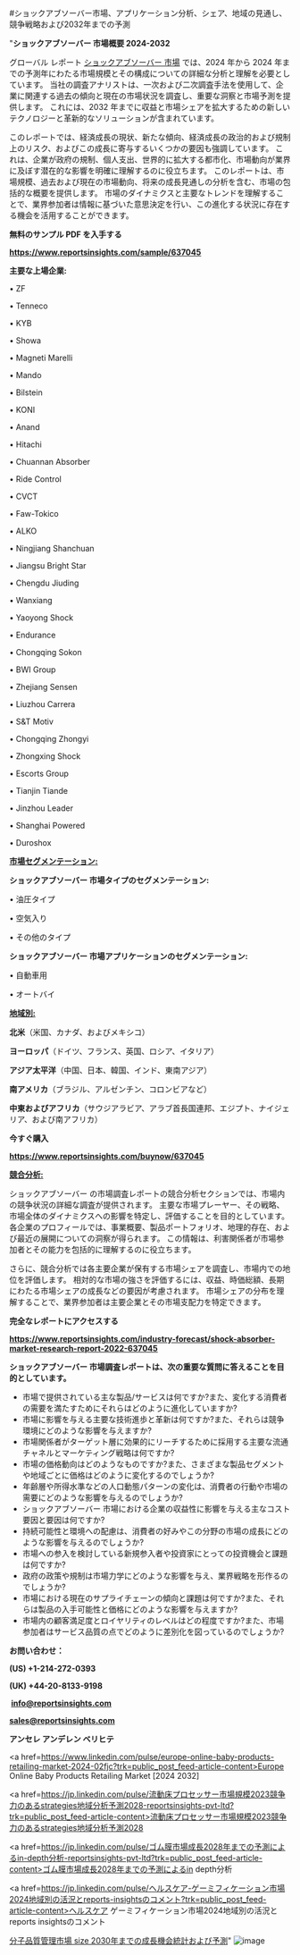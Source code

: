 #ショックアブソーバー市場、アプリケーション分析、シェア、地域の見通し、競争戦略および2032年までの予測

"<strong>ショックアブソーバー 市場概要 2024-2032</strong>

グローバル レポート <a href=https://www.reportsinsights.com/sample/637045>ショックアブソーバー 市場</a> では、2024 年から 2024 年までの予測年にわたる市場規模とその構成についての詳細な分析と理解を必要としています。 当社の調査アナリストは、一次および二次調査手法を使用して、企業に関連する過去の傾向と現在の市場状況を調査し、重要な洞察と市場予測を提供します。 これには、2032 年までに収益と市場シェアを拡大​​するための新しいテクノロジーと革新的なソリューションが含まれています。

このレポートでは、経済成長の現状、新たな傾向、経済成長の政治的および規制上のリスク、およびこの成長に寄与するいくつかの要因も強調しています。 これは、企業が政府の規制、個人支出、世界的に拡大する都市化、市場動向が業界に及ぼす潜在的な影響を明確に理解するのに役立ちます。 このレポートは、市場規模、過去および現在の市場動向、将来の成長見通しの分析を含む、市場の包括的な概要を提供します。 市場のダイナミクスと主要なトレンドを理解することで、業界参加者は情報に基づいた意思決定を行い、この進化する状況に存在する機会を活用することができます。

<strong><b>無料のサンプル PDF を入手する</b></strong>

<a href=https://www.reportsinsights.com/sample/637045><strong><u>https://www.reportsinsights.com/sample/637045</u></strong></a>

<strong>主要な上場企業:</strong>

• ZF

• Tenneco

• KYB

• Showa

• Magneti Marelli

• Mando

• Bilstein

• KONI

• Anand

• Hitachi

• Chuannan Absorber

• Ride Control

• CVCT

• Faw-Tokico

• ALKO

• Ningjiang Shanchuan

• Jiangsu Bright Star

• Chengdu Jiuding

• Wanxiang

• Yaoyong Shock

• Endurance

• Chongqing Sokon

• BWI Group

• Zhejiang Sensen

• Liuzhou Carrera

• S&T Motiv

• Chongqing Zhongyi

• Zhongxing Shock

• Escorts Group

• Tianjin Tiande

• Jinzhou Leader

• Shanghai Powered

• Duroshox

<strong><u>市場セグメンテーション</u></strong><strong><u>:</u></strong>

<strong>ショックアブソーバー 市場タイプのセグメンテーション:</strong>

• 油圧タイプ

• 空気入り

• その他のタイプ

<strong>ショックアブソーバー 市場アプリケーションのセグメンテーション:</strong>

• 自動車用

• オートバイ

<strong><u>地域別</u></strong><strong><u>:</u></strong>

<strong>北米</strong>（米国、カナダ、およびメキシコ）

<strong>ヨーロッパ</strong>（ドイツ、フランス、英国、ロシア、イタリア）

<strong>アジア太平洋</strong>（中国、日本、韓国、インド、東南アジア）

<strong>南アメリカ</strong>（ブラジル、アルゼンチン、コロンビアなど）

<strong>中東およびアフリカ</strong>（サウジアラビア、アラブ首長国連邦、エジプト、ナイジェリア、および南アフリカ）

<strong>今すぐ購入</strong>

<a href=https://www.reportsinsights.com/buynow/637045><strong><u>https://www.reportsinsights.com/buynow/637045</u></strong></a>

<strong><u>競合分析:</u></strong>

ショックアブソーバー の市場調査レポートの競合分析セクションでは、市場内の競争状況の詳細な調査が提供されます。 主要な市場プレーヤー、その戦略、市場全体のダイナミクスへの影響を特定し、評価することを目的としています。 各企業のプロフィールでは、事業概要、製品ポートフォリオ、地理的存在、および最近の展開についての洞察が得られます。 この情報は、利害関係者が市場参加者とその能力を包括的に理解するのに役立ちます。

さらに、競合分析では各主要企業が保有する市場シェアを調査し、市場内での地位を評価します。 相対的な市場の強さを評価するには、収益、時価総額、長期にわたる市場シェアの成長などの要因が考慮されます。 市場シェアの分布を理解することで、業界参加者は主要企業とその市場支配力を特定できます。

<strong>完全なレポートにアクセスする</strong>

<a href=https://www.reportsinsights.com/industry-forecast/shock-absorber-market-research-report-2022-637045><strong><u><b>https://www.reportsinsights.com/industry-forecast/shock-absorber-market-research-report-2022-637045</b></u></strong></a>

<strong><b>ショックアブソーバー 市場調査レポートは、次の重要な質問に答えることを目的としています。</b></strong>
<ul>
  <li>市場で提供されている主な製品/サービスは何ですか?また、変化する消費者の需要を満たすためにそれらはどのように進化していますか?</li>
  <li>市場に影響を与える主要な技術進歩と革新は何ですか?また、それらは競争環境にどのような影響を与えますか?</li>
  <li>市場関係者がターゲット層に効果的にリーチするために採用する主要な流通チャネルとマーケティング戦略は何ですか?</li>
  <li>市場の価格動向はどのようなものですか?また、さまざまな製品セグメントや地域ごとに価格はどのように変化するのでしょうか?</li>
  <li>年齢層や所得水準などの人口動態パターンの変化は、消費者の行動や市場の需要にどのような影響を与えるのでしょうか?</li>
  <li>ショックアブソーバー 市場における企業の収益性に影響を与える主なコスト要因と要因は何ですか?</li>
  <li>持続可能性と環境への配慮は、消費者の好みやこの分野の市場の成長にどのような影響を与えるのでしょうか?</li>
  <li>市場への参入を検討している新規参入者や投資家にとっての投資機会と課題は何ですか?</li>
  <li>政府の政策や規制は市場力学にどのような影響を与え、業界戦略を形作るのでしょうか?</li>
  <li>市場における現在のサプライチェーンの傾向と課題は何ですか?また、それらは製品の入手可能性と価格にどのような影響を与えますか?</li>
  <li>市場内の顧客満足度とロイヤリティのレベルはどの程度ですか?また、市場参加者はサービス品質の点でどのように差別化を図っているのでしょうか?</li>
</ul>
<strong>お問い合わせ：</strong>

<strong>(US) +1-214-272-0393</strong>

<strong>(UK) +44-20-8133-9198</strong>

<strong> </strong><a href=info@reportsinsights.com><strong><u>info@reportsinsights.com</u></strong></a>

<a href=sales@reportsinsights.com><strong><u>sales@reportsinsights.com</u></strong></a>

<strong>アンセレ アンデレン ベリヒテ</strong>

<a href=https://www.linkedin.com/pulse/europe-online-baby-products-retailing-market-2024-02fjc?trk=public_post_feed-article-content>Europe Online Baby Products Retailing Market [2024 2032]</a>

<a href=https://jp.linkedin.com/pulse/流動床プロセッサー市場規模2023競争力のあるstrategies地域分析予測2028-reportsinsights-pvt-ltd?trk=public_post_feed-article-content>流動床プロセッサー市場規模2023競争力のあるstrategies地域分析予測2028</a>

<a href=https://jp.linkedin.com/pulse/ゴム膜市場成長2028年までの予測によるin-depth分析-reportsinsights-pvt-ltd?trk=public_post_feed-article-content>ゴム膜市場成長2028年までの予測によるin depth分析</a>

<a href=https://jp.linkedin.com/pulse/ヘルスケア-ゲーミフィケーション市場2024地域別の活況とreports-insightsのコメント?trk=public_post_feed-article-content>ヘルスケア ゲーミフィケーション市場2024地域別の活況とreports insightsのコメント</a>

<a href=https://www.linkedin.com/pulse/分子品質管理市場-size-2030年までの成長機会統計および予測-reports-insights-expert-tasof/>分子品質管理市場 size 2030年までの成長機会統計および予測</a>"
![image](https://github.com/aanak123/RIMarketer1/assets/158471119/aef4308f-b340-4f60-b521-26431e3b2348)
